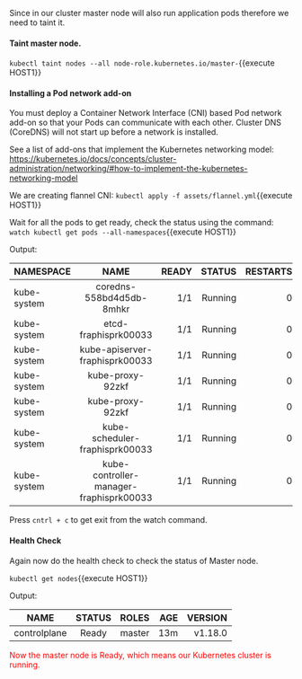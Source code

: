 Since in our cluster master node will also run application pods therefore we need to taint it.

#### Taint master node.

`kubectl taint nodes --all node-role.kubernetes.io/master-`{{execute HOST1}}


#### Installing a Pod network add-on 
You must deploy a Container Network Interface (CNI) based Pod network add-on so that your Pods can communicate with each other. 
Cluster DNS (CoreDNS) will not start up before a network is installed.

See a list of add-ons that implement the Kubernetes networking model: https://kubernetes.io/docs/concepts/cluster-administration/networking/#how-to-implement-the-kubernetes-networking-model



We are creating flannel CNI: 
`kubectl apply -f assets/flannel.yml`{{execute HOST1}}

Wait for all the pods to get ready, check the status using the command: 
`watch kubectl get pods --all-namespaces`{{execute HOST1}}

Output:


| NAMESPACE        | NAME           | READY  |  STATUS | RESTARTS | AGE|
| ------------- |:------------------------------------------:| -----:|-----------:|-----:|-----:|
| kube-system     | coredns-558bd4d5db-8mhkr | 1/1| Running| 0 | 15m|
| kube-system     | etcd-fraphisprk00033  | 1/1| Running| 0 | 15m|
| kube-system     | kube-apiserver-fraphisprk00033  | 1/1| Running| 0 | 15m|
| kube-system     | kube-proxy-92zkf  | 1/1| Running| 0 | 15m|
| kube-system     | kube-proxy-92zkf  | 1/1| Running| 0 | 15m|
| kube-system     | kube-scheduler-fraphisprk00033  | 1/1| Running| 0 | 15m|
| kube-system     | kube-controller-manager-fraphisprk00033  | 1/1| Running| 0 | 15m|


Press `cntrl + c` to get exit from the watch command. 

#### Health Check

Again now do the health check to check the status of Master node. 

`kubectl get nodes`{{execute HOST1}}

Output:


| NAME        | STATUS           | ROLES  |  AGE | VERSION|
| ------------- |:-------------:| -----:|-----:|-----:|
| controlplane     | Ready | master| 13m| v1.18.0|


<p style="color:red;"> Now the master node is Ready, which means our Kubernetes cluster is running.  </p>


